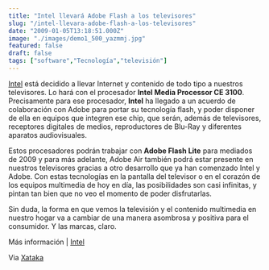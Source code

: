 ```yaml
---
title: "Intel llevará Adobe Flash a los televisores"
slug: "/intel-llevara-adobe-flash-a-los-televisores"
date: "2009-01-05T13:18:51.000Z"
image: "./images/demo1_500_yazmmj.jpg"
featured: false
draft: false
tags: ["software","Tecnología","televisión"]
---
```



[Intel](http://www.xataka.com/tag/intel) está decidido a llevar Internet y contenido de todo tipo a nuestros televisores. Lo hará con el procesador **Intel Media Processor CE 3100**. Precisamente para ese procesador, **Intel** ha llegado a un acuerdo de colaboración con Adobe para portar su tecnología flash, y poder disponer de ella en equipos que integren ese chip, que serán, además de televisores, receptores digitales de medios, reproductores de Blu-Ray y diferentes aparatos audiovisuales.

Estos procesadores podrán trabajar con **Adobe Flash Lite** para mediados de 2009 y para más adelante, Adobe Air también podrá estar presente en nuestros televisores gracias a otro desarrollo que ya han comenzado Intel y Adobe. Con estas tecnologías en la pantalla del televisor o en el corazón de los equipos multimedia de hoy en día, las posibilidades son casi infinitas, y pintan tan bien que no veo el momento de poder disfrutarlas.

Sin duda, la forma en que vemos la televisión y el contenido multimedia en nuestro hogar va a cambiar de una manera asombrosa y positiva para el consumidor. Y las marcas, claro.

Más información | [Intel](http://www.intel.com/pressroom/archive/releases/20090105corp.htm?cid=rss-90004-c1-222641)

Via [Xataka](http://http://www.xataka.com/)



